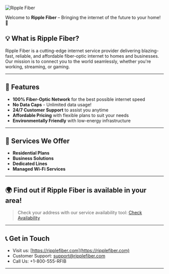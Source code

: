 ![Ripple Fiber](https://imagedelivery.net/DF926RUMiBgxrQOCj6Rcgg/173456af-deec-4efa-322a-a1147671d000/rippleLogo)

Welcome to **Ripple Fiber** – Bringing the internet of the future to your home! 🚀

## 💡 What is Ripple Fiber?

Ripple Fiber is a cutting-edge internet service provider delivering blazing-fast, reliable, and affordable fiber-optic internet to homes and businesses. Our mission is to connect you to the world seamlessly, whether you're working, streaming, or gaming.

---

## 🌟 Features

- **100% Fiber-Optic Network** for the best possible internet speed
- **No Data Caps** - Unlimited data usage!
- **24/7 Customer Support** to assist you anytime
- **Affordable Pricing** with flexible plans to suit your needs
- **Environmentally Friendly** with low-energy infrastructure

---

## 🔧 Services We Offer

- **Residential Plans**
- **Business Solutions**
- **Dedicated Lines**
- **Managed Wi-Fi Services**

---

## 🌍 Find out if Ripple Fiber is available in your area!

> Check your address with our service availability tool:
[Check Availability](https://availability.ripplefiber.com)

---

## 📞 Get in Touch

- Visit us: [https://ripplefiber.com](https://ripplefiber.com)
- Customer Support: [support@ripplefiber.com](mailto:support@ripplefiber.com)
- Call Us: +1-800-555-RFIB

---

